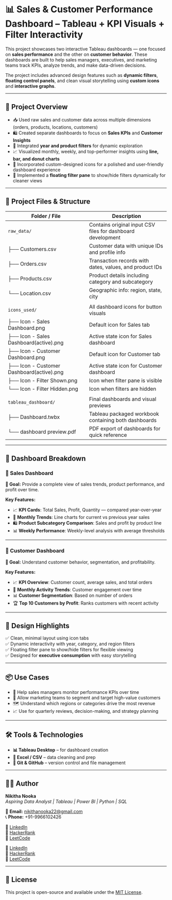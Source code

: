 # 📊 Sales & Customer Performance Dashboard – Tableau + KPI Visuals + Filter Interactivity

This project showcases two interactive Tableau dashboards — one focused on **sales performance** and the other on **customer behavior**. These dashboards are built to help sales managers, executives, and marketing teams track KPIs, analyze trends, and make data-driven decisions.

The project includes advanced design features such as **dynamic filters**, **floating control panels**, and clean visual storytelling using **custom icons** and **interactive graphs**.

---

## 📌 Project Overview

- 📥 Used raw sales and customer data across multiple dimensions (orders, products, locations, customers)  
- 🛍️ Created separate dashboards to focus on **Sales KPIs** and **Customer Insights**  
- 🔄 Integrated **year and product filters** for dynamic exploration  
- 📈 Visualized monthly, weekly, and top-performer insights using **line, bar, and donut charts**  
- 🎨 Incorporated custom-designed icons for a polished and user-friendly dashboard experience  
- 🧩 Implemented a **floating filter pane** to show/hide filters dynamically for cleaner views  

---

## 📁 Project Files & Structure

| Folder / File                        | Description                                                                 |
|-------------------------------------|-----------------------------------------------------------------------------|
| `raw_data/`                         | Contains original input CSV files for dashboard development                 |
| ├── Customers.csv                   | Customer data with unique IDs and profile info                             |
| ├── Orders.csv                      | Transaction records with dates, values, and product IDs                    |
| ├── Products.csv                    | Product details including category and subcategory                         |
| └── Location.csv                    | Geographic info: region, state, city                                       |
|                                     |                                                                             |
| `icons_used/`                       | All dashboard icons for button visuals                                     |
| ├── Icon - Sales Dashboard.png      | Default icon for Sales tab                                                 |
| ├── Icon - Sales Dashboard(active).png | Active state icon for Sales dashboard                                     |
| ├── Icon - Customer Dashboard.png   | Default icon for Customer tab                                              |
| ├── Icon - Customer Dashboard(active).png | Active state icon for Customer dashboard                                 |
| ├── Icon - Filter Shown.png         | Icon when filter pane is visible                                           |
| └── Icon - Filter Hidden.png        | Icon when filters are hidden                                               |
|                                     |                                                                             |
| `tableau_dashboard/`                | Final dashboards and visual previews                                       |
| ├── Dashboard.twbx                  | Tableau packaged workbook containing both dashboards                       |
| └── dashboard preview.pdf           | PDF export of dashboards for quick reference                               |

---

## 🧠 Dashboard Breakdown

### 🛒 Sales Dashboard

**🎯 Goal:** Provide a complete view of sales trends, product performance, and profit over time.

**Key Features:**
- 📈 **KPI Cards**: Total Sales, Profit, Quantity — compared year-over-year  
- 📅 **Monthly Trends**: Line charts for current vs previous year sales  
- 🛍️ **Product Subcategory Comparison**: Sales and profit by product line  
- 📊 **Weekly Performance**: Weekly-level analysis with average thresholds  

---

### 👥 Customer Dashboard

**🎯 Goal:** Understand customer behavior, segmentation, and profitability.

**Key Features:**
- 📈 **KPI Overview**: Customer count, average sales, and total orders  
- 📅 **Monthly Activity Trends**: Customer engagement over time  
- 📊 **Customer Segmentation**: Based on number of orders  
- 🏆 **Top 10 Customers by Profit**: Ranks customers with recent activity  

---

## 🎨 Design Highlights

✅ Clean, minimal layout using icon tabs  
✅ Dynamic interactivity with year, category, and region filters  
✅ Floating filter pane to show/hide filters for flexible viewing  
✅ Designed for **executive consumption** with easy storytelling

---

## 📦 Use Cases

- 🧭 Help sales managers monitor performance KPIs over time  
- 🧬 Allow marketing teams to segment and target high-value customers  
- 🗺️ Understand which regions or categories drive the most revenue  
- 📈 Use for quarterly reviews, decision-making, and strategy planning

---

## 🛠️ Tools & Technologies

- **📊 Tableau Desktop** – for dashboard creation  
- **🧾 Excel / CSV** – data cleaning and prep  
- **📁 Git & GitHub** – version control and file management  

---

## 👩‍💻 Author

**Nikitha Nooka**  
*Aspiring Data Analyst | Tableau | Power BI | Python | SQL*

📧 **Email:** [nikithanooka22@gmail.com](mailto:nikithanooka22@gmail.com)  
📞 **Phone:** +91-9966102426

🔗 [LinkedIn](https://www.linkedin.com/in/nikithanooka22)  
🔗 [HackerRank](https://www.hackerrank.com/profile/NIKITHANOOKA22)  
🔗 [LeetCode](https://leetcode.com/u/NikithaNooka/)

🔗 [LinkedIn](https://www.linkedin.com/in/nikithanooka22)  
🔗 [HackerRank](https://www.hackerrank.com/profile/NIKITHANOOKA22)  
🔗 [LeetCode](https://leetcode.com/u/NikithaNooka/)

---

## 📄 License

This project is open-source and available under the [MIT License](LICENSE).

